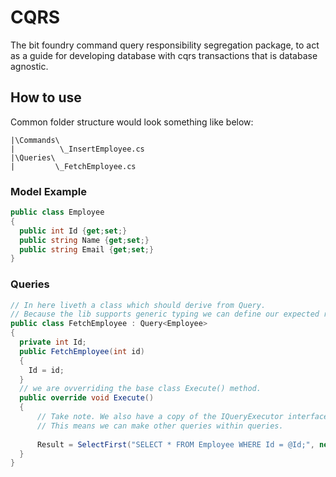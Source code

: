 # CQRS

The bit foundry command query responsibility segregation package, to act as a guide for developing database with cqrs transactions that is database agnostic.

## How to use
Common folder structure would look something like below:
```
|\Commands\
|          \_InsertEmployee.cs
|\Queries\
|         \_FetchEmployee.cs
```
### Model Example

```csharp
public class Employee 
{
  public int Id {get;set;}
  public string Name {get;set;}
  public string Email {get;set;}
}
```

### Queries

```csharp
// In here liveth a class which should derive from Query. 
// Because the lib supports generic typing we can define our expected return type.
public class FetchEmployee : Query<Employee>
{
  private int Id;
  public FetchEmployee(int id) 
  {
    Id = id;
  }
  // we are ovverriding the base class Execute() method.
  public override void Execute() 
  {
      // Take note. We also have a copy of the IQueryExecutor interface within Query.
      // This means we can make other queries within queries.
      
      Result = SelectFirst("SELECT * FROM Employee WHERE Id = @Id;", new { Id = Id });
  }
}
```


